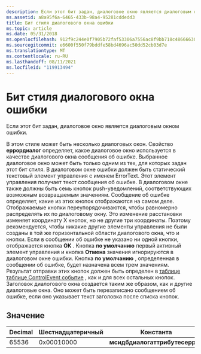 ```yaml
---
description: Если этот бит задан, диалоговое окно является диалоговым окном ошибки.
ms.assetid: a8a95f6a-6465-433b-98a4-95281cddedd3
title: Бит стиля диалогового окна ошибки
ms.topic: article
ms.date: 05/31/2018
ms.openlocfilehash: 912f9c244e0f7905b72faf53306a7556ac8f9bb718c48666630751a5c0b20762
ms.sourcegitcommit: e6600f550f79bddfe58bd4696ac50dd52cb03d7e
ms.translationtype: MT
ms.contentlocale: ru-RU
ms.lasthandoff: 08/11/2021
ms.locfileid: "119913494"
---
```

# <a name="error-dialog-style-bit"></a>Бит стиля диалогового окна ошибки

Если этот бит задан, диалоговое окно является диалоговым окном ошибки.

В этом стиле может быть несколько диалоговых окон. Свойство **еррордиалог** определяет, какое диалоговое окно используется в качестве диалогового окна сообщения об ошибке. Выбранное диалоговое окно может быть только одним из тех, для которых задан этот бит стиля. В диалоговом окне ошибки должен быть статический текстовый элемент управления с именем ErrorText. Этот элемент управления получает текст сообщения об ошибке. В диалоговом окне также должны быть семь кнопок push-уведомлений, соответствующих возможным возвращаемым значениям. Сообщение об ошибке определяет, какие из этих кнопок отображаются на самом деле. Отображаемые кнопки переупорядочиваются, чтобы равномерно распределять их по диалоговому окну. Это изменение расстановки изменяет координату X кнопок, но не другие три координаты. Поэтому рекомендуется, чтобы никакие другие элементы управления не были созданы в той же горизонтальной области диалогового окна, что и кнопки. Если в сообщении об ошибке не указано ни одной кнопки, отображается кнопка **ОК** . Кнопка **по умолчанию** первый активный элемент управления и кнопка **Отмена** значения игнорируются в диалоговом окне ошибки. Кнопка **по умолчанию** , определенная в сообщении об ошибке, будет назначена всем трем значениям. Результат отправки этих кнопок должен быть определен в [таблице таблице ControlEvent событие](controlevent-table.md) , как и для всех остальных кнопок. Заголовок диалогового окна создается таким же образом, как и другие диалоговые окна. Оно может быть перезаписано сообщением об ошибке, если оно указывает текст заголовка после списка кнопок.

## <a name="value"></a>Значение



| Decimal | Шестнадцатеричный | Константа                       |
|---------|-------------|--------------------------------|
| 65536   | 0x00010000  | **мсидбдиалогаттрибутесеррор** |



 

 

 



